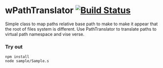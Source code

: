 
# wPathTranslator [![Build Status](https://travis-ci.org/Wandalen/wPathTranslator.svg?branch=master)](https://travis-ci.org/Wandalen/wPathTranslator)

Simple class to map paths relative base path to make to make it appear that the root of files system is different.  Use PathTranslator to translate paths to virtual path namespace and vise verse.

### Try out
```
npm install
node sample/Sample.s
```





